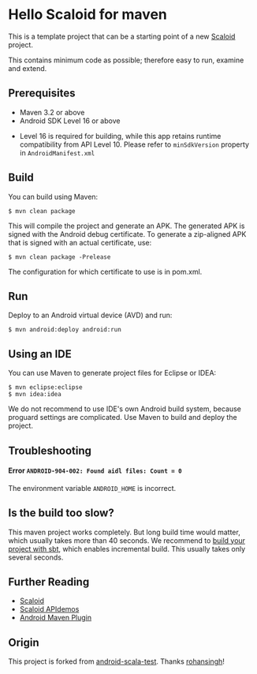 # Hello Scaloid for maven

This is a template project that can be a starting point of a new [Scaloid](https://github.com/pocorall/scaloid) project. 

This contains minimum code as possible; therefore easy to run, examine and extend.

Prerequisites
-------------
* Maven 3.2 or above
* Android SDK Level 16 or above
 - Level 16 is required for building, while this app retains runtime compatibility from API Level 10. Please refer to `minSdkVersion` property in `AndroidManifest.xml`
 
Build
-----
You can build using Maven:

    $ mvn clean package

This will compile the project and generate an APK. The generated APK is
signed with the Android debug certificate. To generate a zip-aligned APK
that is signed with an actual certificate, use:

    $ mvn clean package -Prelease

The configuration for which certificate to use is in pom.xml.

Run
---
Deploy to an Android virtual device (AVD) and run:

    $ mvn android:deploy android:run

Using an IDE
------------
You can use Maven to generate project files for Eclipse or IDEA:

    $ mvn eclipse:eclipse
    $ mvn idea:idea
    
We do not recommend to use IDE's own Android build system, because proguard settings are complicated.
Use Maven to build and deploy the project.

Troubleshooting
---------------

#### Error `ANDROID-904-002: Found aidl files: Count = 0`
The environment variable `ANDROID_HOME` is incorrect.

Is the build too slow?
----------------------
This maven project works completely. But long build time would matter, which usually takes more than 40 seconds.
We recommend to [build your project with sbt](https://github.com/pocorall/hello-scaloid-sbt), which enables incremental build.
This usually takes only several seconds.

Further Reading
---------------
- [Scaloid](https://github.com/pocorall/scaloid)
- [Scaloid APIdemos](https://github.com/pocorall/scaloid-apidemos)
- [Android Maven Plugin](https://github.com/simpligility/android-maven-plugin)


Origin
------
This project is forked from [android-scala-test](https://github.com/rohansingh/android-scala-test). Thanks [rohansingh](https://github.com/rohansingh)!
